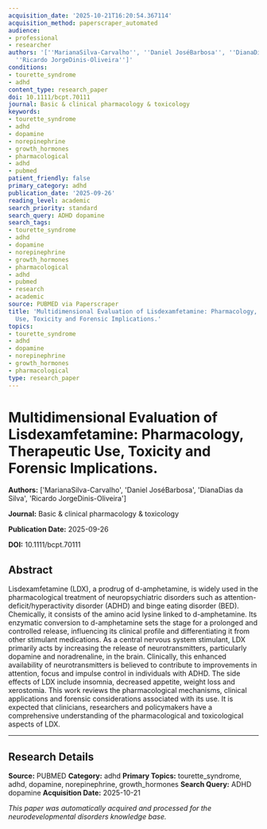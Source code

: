 ```yaml
---
acquisition_date: '2025-10-21T16:20:54.367114'
acquisition_method: paperscraper_automated
audience:
- professional
- researcher
authors: '[''MarianaSilva-Carvalho'', ''Daniel JoséBarbosa'', ''DianaDias da Silva'',
  ''Ricardo JorgeDinis-Oliveira'']'
conditions:
- tourette_syndrome
- adhd
content_type: research_paper
doi: 10.1111/bcpt.70111
journal: Basic & clinical pharmacology & toxicology
keywords:
- tourette_syndrome
- adhd
- dopamine
- norepinephrine
- growth_hormones
- pharmacological
- adhd
- pubmed
patient_friendly: false
primary_category: adhd
publication_date: '2025-09-26'
reading_level: academic
search_priority: standard
search_query: ADHD dopamine
search_tags:
- tourette_syndrome
- adhd
- dopamine
- norepinephrine
- growth_hormones
- pharmacological
- adhd
- pubmed
- research
- academic
source: PUBMED via Paperscraper
title: 'Multidimensional Evaluation of Lisdexamfetamine: Pharmacology, Therapeutic
  Use, Toxicity and Forensic Implications.'
topics:
- tourette_syndrome
- adhd
- dopamine
- norepinephrine
- growth_hormones
- pharmacological
type: research_paper
---
```


# Multidimensional Evaluation of Lisdexamfetamine: Pharmacology, Therapeutic Use, Toxicity and Forensic Implications.

**Authors:** ['MarianaSilva-Carvalho', 'Daniel JoséBarbosa', 'DianaDias da Silva', 'Ricardo JorgeDinis-Oliveira']

**Journal:** Basic & clinical pharmacology & toxicology

**Publication Date:** 2025-09-26

**DOI:** 10.1111/bcpt.70111

## Abstract

Lisdexamfetamine (LDX), a prodrug of d-amphetamine, is widely used in the pharmacological treatment of neuropsychiatric disorders such as attention-deficit/hyperactivity disorder (ADHD) and binge eating disorder (BED). Chemically, it consists of the amino acid lysine linked to d-amphetamine. Its enzymatic conversion to d-amphetamine sets the stage for a prolonged and controlled release, influencing its clinical profile and differentiating it from other stimulant medications. As a central nervous system stimulant, LDX primarily acts by increasing the release of neurotransmitters, particularly dopamine and noradrenaline, in the brain. Clinically, this enhanced availability of neurotransmitters is believed to contribute to improvements in attention, focus and impulse control in individuals with ADHD. The side effects of LDX include insomnia, decreased appetite, weight loss and xerostomia. This work reviews the pharmacological mechanisms, clinical applications and forensic considerations associated with its use. It is expected that clinicians, researchers and policymakers have a comprehensive understanding of the pharmacological and toxicological aspects of LDX.

---

## Research Details

**Source:** PUBMED
**Category:** adhd
**Primary Topics:** tourette_syndrome, adhd, dopamine, norepinephrine, growth_hormones
**Search Query:** ADHD dopamine
**Acquisition Date:** 2025-10-21

*This paper was automatically acquired and processed for the neurodevelopmental disorders knowledge base.*
